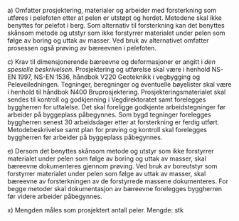 a) Omfatter prosjektering, materialer og arbeider med forsterkning som utføres i pelefoten etter at pelen er utstøpt og herdet. Metodene skal ikke benyttes for pelefot i berg.
Som alternativ til forsterkning kan det benyttes skånsom metode og utstyr som ikke forstyrrer materialet under pelen som følge av boring og uttak av masser. Ved bruk av alternativet omfatter prosessen også prøving av bæreevnen i pelefoten.

c) Krav til dimensjonerende bæreevne og deformasjoner er angitt i *den spesielle beskrivelsen*.
Prosjektering og utførelse skal være i henhold NS-EN 1997, NS-EN 1536, håndbok V220 Geoteknikk i vegbygging og Peleveiledningen.
Tegninger, beregninger og eventuelle bøyelister skal være i henhold til håndbok N400 Bruprosjektering. Prosjekteringsmaterialet skal sendes til kontroll og godkjenning i Vegdirektoratet samt forelegges byggherren for uttalelse. Det skal foreligge godkjente arbeidstegninger før arbeider på byggeplass påbegynnes. Som bygd tegninger forelegges byggherren senest 30 arbeidsdager etter at forsterkning er ferdig utført.
Metodebeskrivelse samt plan for prøving og kontroll skal forelegges byggherren før arbeider på byggeplass påbegynnes.

e) Dersom det benyttes skånsom metode og utstyr som ikke forstyrrer materialet under pelen som følge av boring og uttak av masser, skal bæreevne dokumenteres gjennom prøving.
Ved bruk av boreutstyr som forstyrrer materialet under pelen som følge av uttak av masser, skal bæreevne av forsterkningen av de forstyrrede massene dokumenteres.
For begge metoder skal dokumentasjon av bæreevne forelegges byggherren før videre arbeider påbegynnes.

x) Mengden måles som prosjektert antall peler. Mengde: stk


